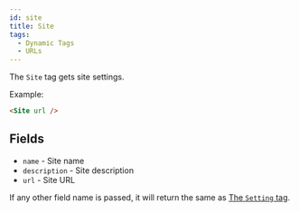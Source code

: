 ```yaml
---
id: site
title: Site
tags:
  - Dynamic Tags
  - URLs
---
```

The `Site` tag gets site settings.

Example:

```html
<Site url />
```

## Fields

- `name` - Site name
- `description` - Site description
- `url` - Site URL

If any other field name is passed, it will return the same as  [The `Setting` tag](/docs/dynamic-tags/setting).